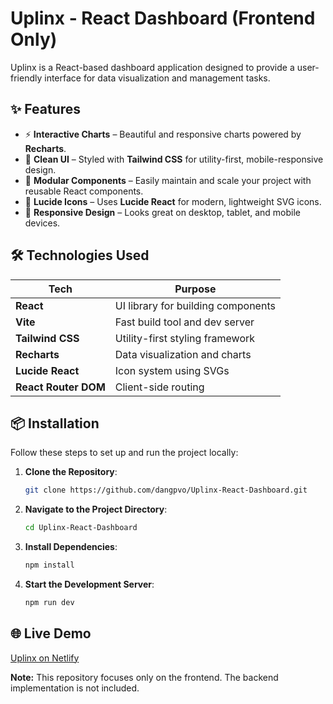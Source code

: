 # Uplinx - React Dashboard (Frontend Only)

Uplinx is a React-based dashboard application designed to provide a user-friendly interface for data visualization and management tasks.

## ✨ Features

- ⚡ **Interactive Charts** – Beautiful and responsive charts powered by **Recharts**.
- 🎨 **Clean UI** – Styled with **Tailwind CSS** for utility-first, mobile-responsive design.
- 🧩 **Modular Components** – Easily maintain and scale your project with reusable React components.
- 🌙 **Lucide Icons** – Uses **Lucide React** for modern, lightweight SVG icons.
- 📱 **Responsive Design** – Looks great on desktop, tablet, and mobile devices.

## 🛠 Technologies Used

| Tech               | Purpose                           |
|--------------------|-----------------------------------|
| **React**          | UI library for building components |
| **Vite**           | Fast build tool and dev server     |
| **Tailwind CSS**   | Utility-first styling framework    |
| **Recharts**       | Data visualization and charts      |
| **Lucide React**   | Icon system using SVGs             |
| **React Router DOM** | Client-side routing               |

## 📦 Installation

Follow these steps to set up and run the project locally:

1. **Clone the Repository**:

   ```bash
   git clone https://github.com/dangpvo/Uplinx-React-Dashboard.git
   ```

2. **Navigate to the Project Directory**:

   ```bash
   cd Uplinx-React-Dashboard
   ```

3. **Install Dependencies**:

   ```bash
   npm install
   ```

4. **Start the Development Server**:

   ```bash
   npm run dev
   ```
   
## 🌐 Live Demo  
[Uplinx on Netlify](https://uplinx.netlify.app)  

**Note:** This repository focuses only on the frontend. The backend implementation is not included.

